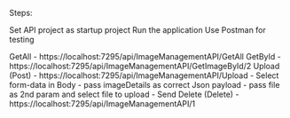 Steps:

Set API project as startup project
Run the application
Use Postman for testing

GetAll - https://localhost:7295/api/ImageManagementAPI/GetAll
GetById - https://localhost:7295/api/ImageManagementAPI/GetImageById/2
Upload (Post) - https://localhost:7295/api/ImageManagementAPI/Upload
	- Select form-data in Body
	- pass imageDetails as correct Json payload
	- pass file as 2nd param and select file to upload
	- Send
Delete (Delete) - https://localhost:7295/api/ImageManagementAPI/1